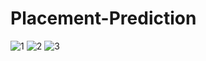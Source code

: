 # Placement-Prediction
![1](https://github.com/chiragmishra03/Placement-Prediction/assets/92207681/7495009a-0ea8-463e-919b-6b9a0a90270a)
![2](https://github.com/chiragmishra03/Placement-Prediction/assets/92207681/16d11c46-918f-4e04-a5a1-d40b111ca776)
![3](https://github.com/chiragmishra03/Placement-Prediction/assets/92207681/48837fba-7ecd-4906-86bb-01fbeba1bd9a)
